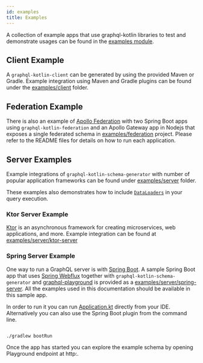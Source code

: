 ```yaml
---
id: examples
title: Examples
---
```

A collection of example apps that use graphql-kotlin libraries to test and demonstrate usages can be found in the [examples module](https://github.com/ExpediaGroup/graphql-kotlin/tree/master/examples).

## Client Example

A `graphql-kotlin-client` can be generated by using the provided Maven or Gradle. Example integration using Maven and
Gradle plugins can be found under the [examples/client](https://github.com/ExpediaGroup/graphql-kotlin/tree/master/examples/client)
folder.

## Federation Example

There is also an example of [Apollo Federation](https://www.apollographql.com/docs/apollo-server/federation/introduction/)
with two Spring Boot apps using `graphql-kotlin-federation` and an Apollo Gateway app in Nodejs that exposes a single
federated schema in [examples/federation](https://github.com/ExpediaGroup/graphql-kotlin/tree/master/examples/federation)
project. Please refer to the README files for details on how to run each application.

## Server Examples

Example integrations of `graphql-kotlin-schema-generator` with number of popular application frameworks can be found under
[examples/server](https://github.com/ExpediaGroup/graphql-kotlin/tree/master/examples/server) folder.

These examples also demonstrates how to include [`DataLoaders`](https://github.com/graphql-java/java-dataloader) in your query execution.

### Ktor Server Example

[Ktor](http://ktor.io/) is an asynchronous framework for creating microservices, web applications, and more. Example
integration can be found at [examples/server/ktor-server](https://github.com/ExpediaGroup/graphql-kotlin/tree/master/examples/server/ktor-server)

### Spring Server Example

One way to run a GraphQL server is with [Spring Boot](https://github.com/spring-projects/spring-boot). A sample Spring
Boot app that uses [Spring
Webflux](https://docs.spring.io/spring/docs/current/spring-framework-reference/web-reactive.html) together with
`graphql-kotlin-schema-generator` and [graphql-playground](https://github.com/prisma/graphql-playground) is provided as
a [examples/server/spring-server](https://github.com/ExpediaGroup/graphql-kotlin/tree/master/examples/server/spring-server).
All the examples used in this documentation should be available in this sample app.

In order to run it you can run
[Application.kt](https://github.com/ExpediaGroup/graphql-kotlin/blob/master/examples/spring/src/main/kotlin/com/expediagroup/graphql/examples/Application.kt)
directly from your IDE. Alternatively you can also use the Spring Boot plugin from the command line.

```shell script

./gradlew bootRun

```

Once the app has started you can explore the example schema by opening Playground endpoint at
http:.

